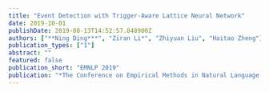```yaml
---
title: "Event Detection with Trigger-Aware Lattice Neural Network"
date: 2019-10-01
publishDate: 2019-08-13T14:52:57.848900Z
authors: ["**Ning Ding***", "Ziran Li*", "Zhiyuan Liu", "Haitao Zheng"]
publication_types: ["1"]
abstract: ""
featured: false
publication_short: "EMNLP 2019"
publication: "*The Conference on Empirical Methods in Natural Language Processing* **(EMNLP 2019)**"
---
```


